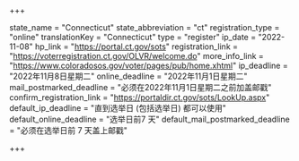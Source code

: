 +++

state_name = "Connecticut"
state_abbreviation = "ct"
registration_type = "online"
translationKey = "Connecticut"
type = "register"
ip_date = "2022-11-08"
hp_link = "https://portal.ct.gov/sots"
registration_link = "https://voterregistration.ct.gov/OLVR/welcome.do"
more_info_link = "https://www.coloradosos.gov/voter/pages/pub/home.xhtml"
ip_deadline = "2022年11月8日星期二"
online_deadline = "2022年11月1日星期二"
mail_postmarked_deadline = "必须在2022年11月1日星期二之前加盖邮戳"
confirm_registration_link = "https://portaldir.ct.gov/sots/LookUp.aspx"
default_ip_deadline = "直到选举日 (包括选举日) 都可以使用"
default_online_deadline = "选举日前7 天"
default_mail_postmarked_deadline = "必须在选举日前 7 天盖上邮戳"

+++